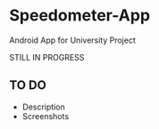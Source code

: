 # Speedometer-App
<p>Android App for University Project</p>
<p>STILL IN PROGRESS</p>

## TO DO
- Description
- Screenshots
